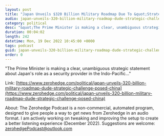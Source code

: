 ```yaml
---
layout: post
title: "Japan Unveils $320 Billion Military Roadmap Due To &quot;Strategic Challenge Posed By China&quot;"
audio: japan-unveils-320-billion-military-roadmap-dude-strategic-challenge-posed-china-0
category: political
desc: "&quot;The Prime Minister is making a clear, unambiguous strategic statement about Japan's role as a security provider in the Indo-Pacific...&quot;"
duration: 00:04:02
length: 242
datetime: Mon, 19 Dec 2022 10:45:00 +0000
tags: podcast
guid: japan-unveils-320-billion-military-roadmap-dude-strategic-challenge-posed-china-0
order: 0
---
```

&quot;The Prime Minister is making a clear, unambiguous strategic statement about Japan's role as a security provider in the Indo-Pacific...&quot;

Link: [https://www.zerohedge.com/political/japan-unveils-320-billion-military-roadmap-dude-strategic-challenge-posed-china](https://www.zerohedge.com/political/japan-unveils-320-billion-military-roadmap-dude-strategic-challenge-posed-china)

About: The Zerohedge Podcast is a non-commercial, automated program, designed to give people a way to get news from Zerohedge in an audio format.  I am actively working on tweaking and improving the setup to create a better listening experience (December 2022).  Suggestions are welcome: [zerohedgePodcast@outlook.com](mailto:zerohedgePodcast@outlook.com)